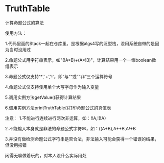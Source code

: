 # TruthTable
计算命题公式的算法


使用方法：

1.代码里面的Stack一起在仓库里，是根据algs4写的泛型栈，没用系统自带的是因为当时没用过

2.命题公式用字符串表示，如"(!A\*B)+(A\*!B)"，计算结果用一个一维boolean数组表示

3.命题公式仅支持'\*','+','!'，即“与”“或”“非”三个运算符号

4.命题公式仅支持使用单个大写字母作为输入变量

5.调用实例方法getValue()获得计算结果

6.调用实例方法printTruthTable()打印命题公式的真值表



注意：
1.不能进行连续进行两次非运算，如：!!A,!(!A)

2.不能输入本身就是非法的命题公式字符串，如：((A+B),A++B,A!+B

3.并没有做检测命题公式字符串是否合法，非法输入可能会获得一个错误的结果，但没用报错

闲得无聊做着玩的，对本人没什么实际用处
